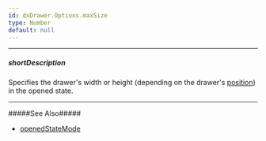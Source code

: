 ```yaml
---
id: dxDrawer.Options.maxSize
type: Number
default: null
---
```

---
##### shortDescription
Specifies the drawer's width or height (depending on the drawer's [position](/Documentation/ApiReference/UI_Widgets/dxDrawer/Configuration/#position)) in the opened state.

---
#####See Also#####
- [openedStateMode](/Documentation/ApiReference/UI_Widgets/dxDrawer/Configuration/#openedStateMode)